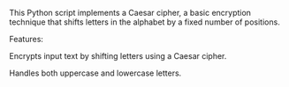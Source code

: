This Python script implements a Caesar cipher, a basic encryption technique that shifts letters in the alphabet by a fixed number of positions.

Features:

Encrypts input text by shifting letters using a Caesar cipher.

Handles both uppercase and lowercase letters.

